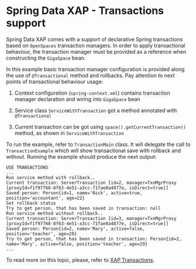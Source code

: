 Spring Data XAP - Transactions support
======================================

Spring Data XAP comes with a support of declarative Spring transactions based on `OpenSpaces` transaction managers. In order to apply transactional behaviour, the transaction manager must be provided as a reference when constructing the `GigaSpace` bean.

In this example basic transaction manager configuration is provided along the use of `@Transactional` method and rollbacks. Pay attention to next points of transactional behaviour usage:

1. Context configuration (`spring-context.xml`) contains transaction manager declaration and wiring into `GigaSpace` bean

2. Service class `ServiceWithTransaction` got a method annotated with `@Transactional`

3. Current transaction can be got using `space().getCurrentTransaction()` method, as shown in `ServiceWithTransaction`

To run the example, refer to `TransactionMain` class. It will delegate the call to `TransactionExample` which will show transactional save with rollback and without. Running the example should produce the next output:

```
USE TRANSACTIONS
...
Run service method with rollback..
Current transaction: ServerTransaction [id=2, manager=TxnMgrProxy [proxyId=f1f97768-8f63-4e51-a3cc-71fae0a4877e, isDirect=true]]
Saved person: Person{id=1, name='Nick', active=true, position='accountant', age=22}
Set rollback status
Try to get person, that has been saved in transaction: null
Run service method without rollback..
Current transaction: ServerTransaction [id=3, manager=TxnMgrProxy [proxyId=f1f97768-8f63-4e51-a3cc-71fae0a4877e, isDirect=true]]
Saved person: Person{id=2, name='Mary', active=false, position='teacher', age=29}
Try to get person, that has been saved in transaction: Person{id=2, name='Mary', active=false, position='teacher', age=29}
...
```

To read more on this topic, please, refer to [XAP Transactions](http://docs.gigaspaces.com/xap101/transaction-overview.html).